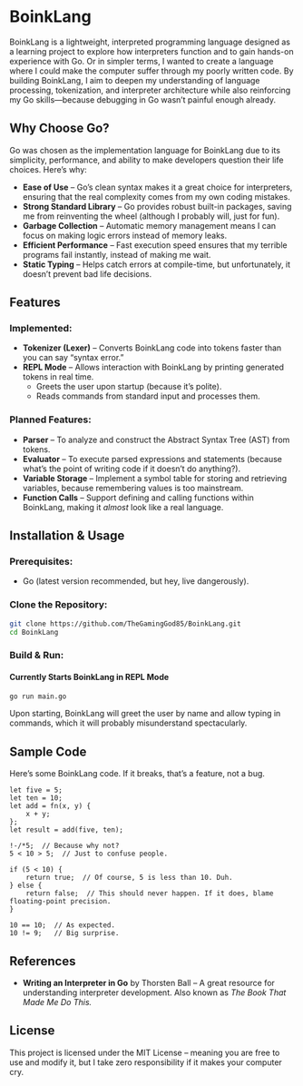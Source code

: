 # BoinkLang  
BoinkLang is a lightweight, interpreted programming language designed as a learning project to explore how interpreters function and to gain hands-on experience with Go. Or in simpler terms, I wanted to create a language where I could make the computer suffer through my poorly written code. By building BoinkLang, I aim to deepen my understanding of language processing, tokenization, and interpreter architecture while also reinforcing my Go skills—because debugging in Go wasn’t painful enough already.

## Why Choose Go?  

Go was chosen as the implementation language for BoinkLang due to its simplicity, performance, and ability to make developers question their life choices. Here’s why:  

- **Ease of Use** – Go’s clean syntax makes it a great choice for interpreters, ensuring that the real complexity comes from my own coding mistakes.  
- **Strong Standard Library** – Go provides robust built-in packages, saving me from reinventing the wheel (although I probably will, just for fun).  
- **Garbage Collection** – Automatic memory management means I can focus on making logic errors instead of memory leaks.  
- **Efficient Performance** – Fast execution speed ensures that my terrible programs fail instantly, instead of making me wait.  
- **Static Typing** – Helps catch errors at compile-time, but unfortunately, it doesn’t prevent bad life decisions.  

## Features  
### Implemented:  
- **Tokenizer (Lexer)** – Converts BoinkLang code into tokens faster than you can say “syntax error.”  
- **REPL Mode** – Allows interaction with BoinkLang by printing generated tokens in real time.  
  - Greets the user upon startup (because it’s polite).  
  - Reads commands from standard input and processes them.  

### Planned Features:  
- **Parser** – To analyze and construct the Abstract Syntax Tree (AST) from tokens.  
- **Evaluator** – To execute parsed expressions and statements (because what’s the point of writing code if it doesn’t do anything?).  
- **Variable Storage** – Implement a symbol table for storing and retrieving variables, because remembering values is too mainstream.  
- **Function Calls** – Support defining and calling functions within BoinkLang, making it *almost* look like a real language.  

## Installation & Usage  
### Prerequisites:  
- Go (latest version recommended, but hey, live dangerously).  

### Clone the Repository:  
```sh
git clone https://github.com/TheGamingGod85/BoinkLang.git
cd BoinkLang
```

### Build & Run:  
#### Currently Starts BoinkLang in REPL Mode  
```sh
go run main.go
```

Upon starting, BoinkLang will greet the user by name and allow typing in commands, which it will probably misunderstand spectacularly.

## Sample Code  
Here’s some BoinkLang code. If it breaks, that’s a feature, not a bug.  
```boink
let five = 5;
let ten = 10;
let add = fn(x, y) {
    x + y;
};
let result = add(five, ten);

!-/*5;  // Because why not?
5 < 10 > 5;  // Just to confuse people.

if (5 < 10) {
    return true;  // Of course, 5 is less than 10. Duh.
} else {
    return false;  // This should never happen. If it does, blame floating-point precision.
}

10 == 10;  // As expected.
10 != 9;   // Big surprise.
```

## References  
- **Writing an Interpreter in Go** by Thorsten Ball – A great resource for understanding interpreter development. Also known as *The Book That Made Me Do This.*  

<!--  
## Contributing  
If you’d like to contribute, feel free to fork this repository and submit a pull request. Feedback and improvements are always welcome! But no promises I’ll accept them—BoinkLang is already weird enough.  
-->

## License  
This project is licensed under the MIT License – meaning you are free to use and modify it, but I take zero responsibility if it makes your computer cry.
